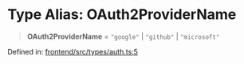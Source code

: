 # Type Alias: OAuth2ProviderName

> **OAuth2ProviderName** = `"google"` \| `"github"` \| `"microsoft"`

Defined in: [frontend/src/types/auth.ts:5](https://github.com/lsendel/sass/blob/ca8b2b87627589617e0de57047e1f50d53e78078/frontend/src/types/auth.ts#L5)

